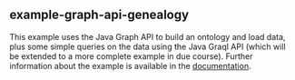 
## example-graph-api-genealogy

This example uses the Java Graph API to build an ontology and load data, plus some simple queries on the data using the Java Graql API (which will be extended to a more complete example in due course). Further information about the example is available in the [documentation](https://grakn.ai/pages/documentation/developing-with-java/graph-api.html).

